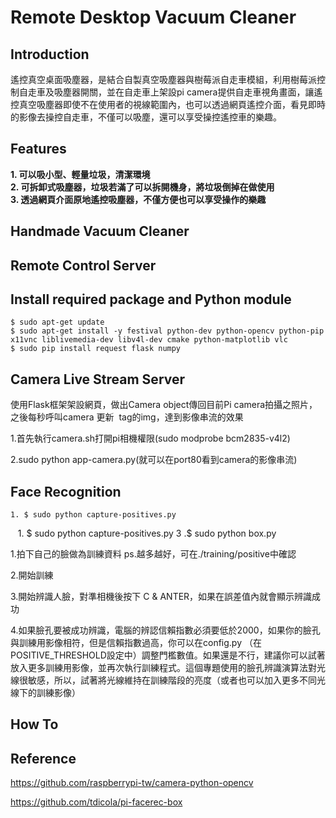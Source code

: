 # Remote Desktop Vacuum Cleaner
## Introduction
遙控真空桌面吸塵器，是結合自製真空吸塵器與樹莓派自走車模組，利用樹莓派控制自走車及吸塵器開關，並在自走車上架設pi camera提供自走車視角畫面，讓遙控真空吸塵器即使不在使用者的視線範圍內，也可以透過網頁遙控介面，看見即時的影像去操控自走車，不僅可以吸塵，還可以享受操控遙控車的樂趣。

## Features
**1. 可以吸小型、輕量垃圾，清潔環境**<br>
**2. 可拆卸式吸塵器，垃圾若滿了可以拆開機身，將垃圾倒掉在做使用**<br>
**3. 透過網頁介面原地遙控吸塵器，不僅方便也可以享受操作的樂趣**<br>

## Handmade Vacuum Cleaner
## Remote Control Server
## Install required package and Python module

    $ sudo apt-get update
    $ sudo apt-get install -y festival python-dev python-opencv python-pip x11vnc liblivemedia-dev libv4l-dev cmake python-matplotlib vlc
    $ sudo pip install request flask numpy    
## Camera Live Stream Server

使用Flask框架架設網頁，做出Camera object傳回目前Pi camera拍攝之照片，之後每秒呼叫camera 更新 <img> tag的img，達到影像串流的效果

1.首先執行camera.sh打開pi相機權限(sudo modprobe bcm2835-v4l2)

2.sudo python app-camera.py(就可以在port80看到camera的影像串流)

## Face Recognition

    1. $ sudo python capture-positives.py
    1. $ sudo python capture-positives.py 
    3 .$ sudo python box.py
        
1.拍下自己的臉做為訓練資料 ps.越多越好，可在./training/positive中確認

2.開始訓練

3.開始辨識人臉，對準相機後按下 C & ANTER，如果在誤差值內就會顯示辨識成功

4.如果臉孔要被成功辨識，電腦的辨認信賴指數必須要低於2000，如果你的臉孔與訓練用影像相符，但是信賴指數過高，你可以在config.py （在POSITIVE_THRESHOLD設定中）調整門檻數值。如果還是不行，建議你可以試著放入更多訓練用影像，並再次執行訓練程式。這個專題使用的臉孔辨識演算法對光線很敏感，所以，試著將光線維持在訓練階段的亮度（或者也可以加入更多不同光線下的訓練影像）

## How To

## Reference
https://github.com/raspberrypi-tw/camera-python-opencv

https://github.com/tdicola/pi-facerec-box




